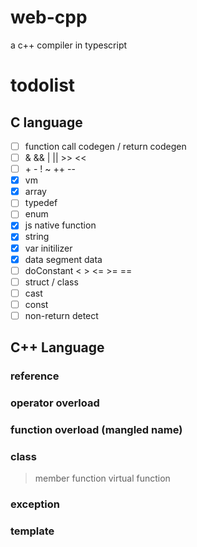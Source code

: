# web-cpp
a c++ compiler in typescript


# todolist

## C language

- [ ] function call codegen / return codegen
- [ ] & && | || >> <<
- [ ] \+ \- ! ~ ++ --
- [X] vm
- [X] array
- [ ] typedef
- [ ] enum
- [X] js native function
- [X] string
- [X] var initilizer
- [X] data segment data
- [ ] doConstant < > <= >= ==
- [ ] struct / class
- [ ] cast
- [ ] const
- [ ] non-return detect

## C++ Language

### reference
### operator overload
### function overload (mangled name)
### class
> member function
> virtual function
### exception
### template